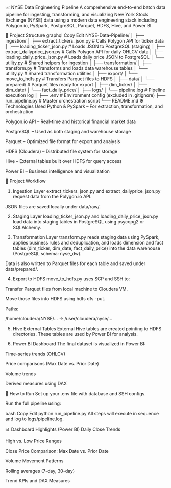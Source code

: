 📈 NYSE Data Engineering Pipeline
A comprehensive end-to-end batch data pipeline for ingesting, transforming, and visualizing New York Stock Exchange (NYSE) data using a modern data engineering stack including Polygon.io, PySpark, PostgreSQL, Parquet, HDFS, Hive, and Power BI.

📂 Project Structure
graphql
Copy
Edit
NYSE-Data-Pipeline/
│
├── ingestion/
│   ├── extract_tickers_json.py         # Calls Polygon API for ticker data
│   ├── loading_ticker_json.py          # Loads JSON to PostgreSQL (staging)
│   ├── extract_dailyprice_json.py      # Calls Polygon API for daily OHLCV data
│   ├── loading_daily_price_json.py     # Loads daily price JSON to PostgreSQL
│   └── utility.py                      # Shared helpers for ingestion
│
├── transformation/
│   ├── transform.py                    # Transforms and loads data warehouse tables
│   └── utility.py                      # Shared transformation utilities
│
├── export/
│   └── move_to_hdfs.py                 # Transfers Parquet files to HDFS
│
├── data/
│   └── prepared/                       # Parquet files ready for export
│       ├── dim_ticker/
│       ├── dim_date/
│       └── fact_daily_price/
│
├── logs/
│   └── pipeline.log                    # Pipeline execution log
│
├── .env                                # Environment config (excluded in .gitignore)
├── run_pipeline.py                     # Master orchestration script
└── README.md
⚙️ Technologies Used
Python & PySpark – For extraction, transformation, and orchestration

Polygon.io API – Real-time and historical financial market data

PostgreSQL – Used as both staging and warehouse storage

Parquet – Optimized file format for export and analysis

HDFS (Cloudera) – Distributed file system for storage

Hive – External tables built over HDFS for query access

Power BI – Business intelligence and visualization

🔁 Project Workflow
1. Ingestion Layer
extract_tickers_json.py and extract_dailyprice_json.py request data from the Polygon.io API.

JSON files are saved locally under data/raw/.

2. Staging Layer
loading_ticker_json.py and loading_daily_price_json.py load data into staging tables in PostgreSQL using psycopg2 or SQLAlchemy.

3. Transformation Layer
transform.py reads staging data using PySpark, applies business rules and deduplication, and loads dimension and fact tables (dim_ticker, dim_date, fact_daily_price) into the data warehouse (PostgreSQL schema: nyse_dw).

Data is also written to Parquet files for each table and saved under data/prepared/.

4. Export to HDFS
move_to_hdfs.py uses SCP and SSH to:

Transfer Parquet files from local machine to Cloudera VM.

Move those files into HDFS using hdfs dfs -put.

Paths:

/home/cloudera/NYSE/... → /user/cloudera/nyse/...

5. Hive External Tables
External Hive tables are created pointing to HDFS directories. These tables are used by Power BI for analysis.

6. Power BI Dashboard
The final dataset is visualized in Power BI:

Time-series trends (OHLCV)

Price comparisons (Max Date vs. Prior Date)

Volume trends

Derived measures using DAX

🚀 How to Run
Set up your .env file with database and SSH configs.

Run the full pipeline using:

bash
Copy
Edit
python run_pipeline.py
All steps will execute in sequence and log to logs/pipeline.log.

📊 Dashboard Highlights (Power BI)
Daily Close Trends

High vs. Low Price Ranges

Close Price Comparison: Max Date vs. Prior Date

Volume Movement Patterns

Rolling averages (7-day, 30-day)

Trend KPIs and DAX Measures

